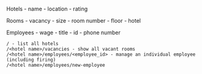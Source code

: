 Hotels
    - name
    - location
    - rating

Rooms
    - vacancy
    - size
    - room number
    - floor
    - hotel

Employees
    - wage
    - title
    - id
    - phone number

```
/ - list all hotels
/<hotel name>/vacancies - show all vacant rooms
/<hotel name>/employees/<employee_id> - manage an individual employee (including firing)
/<hotel name>/employees/new-employee
```